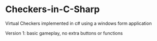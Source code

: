 # Checkers-in-C-Sharp
Virtual Checkers implemented in c# using a windows form application

Version 1: basic gameplay, no extra buttons or functions
